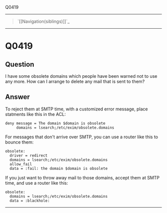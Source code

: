 Q0419

* * * * *

> \`[[Navigation(siblings)]]\`\_

* * * * *

Q0419
=====

Question
--------

I have some obsolete domains which people have been warned not to use
any more. How can I arrange to delete any mail that is sent to them?

Answer
------

To reject them at SMTP time, with a customized error message, place
statments like this in the ACL:

    deny message = The domain $domain is obsolete
         domains = lsearch;/etc/exim/obsolete.domains

For messages that don't arrive over SMTP, you can use a router like this
to bounce them:

    obsolete:
      driver = redirect
      domains = lsearch;/etc/exim/obsolete.domains
      allow_fail
      data = :fail: the domain $domain is obsolete

If you just want to throw away mail to those domains, accept them at
SMTP time, and use a router like this:

    obsolete:
      domains = lsearch;/etc/exim/obsolete.domains
      data = :blackhole:

* * * * *
